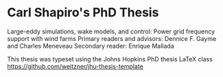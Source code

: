 Carl Shapiro's PhD Thesis
=================
Large-eddy simulations, wake models, and control: Power grid frequency support with wind farms
Primary readers and advisors: Dennice F. Gayme and Charles Meneveau
Secondary reader: Enrique Mallada

This thesis was typeset using the Johns Hopkins PhD thesis LaTeX class https://github.com/weitzner/jhu-thesis-template
